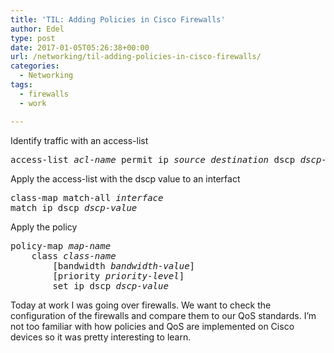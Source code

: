 ```yaml
---
title: 'TIL: Adding Policies in Cisco Firewalls'
author: Edel
type: post
date: 2017-01-05T05:26:38+00:00
url: /networking/til-adding-policies-in-cisco-firewalls/
categories:
  - Networking
tags:
  - firewalls
  - work

---
```

Identify traffic with an access-list

<pre>access-list <em>acl-name</em> permit ip <em>source</em> <em>destination</em> dscp <em>dscp-value</em></pre>

Apply the access-list with the dscp value to an interfact

<pre>class-map match-all <em>interface</em>
match ip dscp <em>dscp-value</em></pre>

Apply the policy

<pre>policy-map <em>map-name</em>
    class <em>class-name</em>
        [bandwidth <em>bandwidth-value</em>]
        [priority <em>priority-level</em>]
        set ip dscp <em>dscp-value</em></pre>

Today at work I was going over firewalls. We want to check the configuration of the firewalls and compare them to our QoS standards. I&#8217;m not too familiar with how policies and QoS are implemented on Cisco devices so it was pretty interesting to learn.